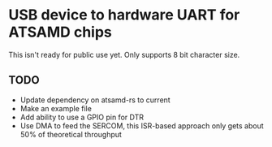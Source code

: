 # USB device to hardware UART for ATSAMD chips

This isn't ready for public use yet.
Only supports 8 bit character size.

## TODO
- Update dependency on atsamd-rs to current
- Make an example file
- Add ability to use a GPIO pin for DTR
- Use DMA to feed the SERCOM, this ISR-based approach only gets about 50% of
  theoretical throughput

